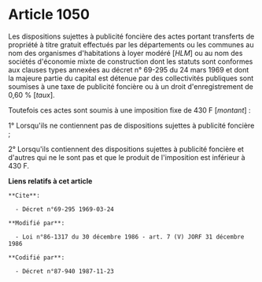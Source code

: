 # Article 1050

Les dispositions sujettes à publicité foncière des actes portant transferts de propriété à titre gratuit effectués par les
départements ou les communes au nom des organismes d'habitations à loyer modéré [*HLM*] ou au nom des sociétés d'économie
mixte de construction dont les statuts sont conformes aux clauses types annexées au décret n° 69-295 du 24 mars 1969 et dont
la majeure partie du capital est détenue par des collectivités publiques sont soumises à une taxe de publicité foncière ou à
un droit d'enregistrement de 0,60 % [*taux*].

Toutefois ces actes sont soumis à une imposition fixe de 430 F [*montant*] :

1° Lorsqu'ils ne contiennent pas de dispositions sujettes à publicité foncière ;

2° Lorsqu'ils contiennent des dispositions sujettes à publicité foncière et d'autres qui ne le sont pas et que le produit de
l'imposition est inférieur à 430 F.

**Liens relatifs à cet article**

	**Cite**:

	  - Décret n°69-295 1969-03-24

	**Modifié par**:

	  - Loi n°86-1317 du 30 décembre 1986 - art. 7 (V) JORF 31 décembre 1986

	**Codifié par**:

	  - Décret n°87-940 1987-11-23

